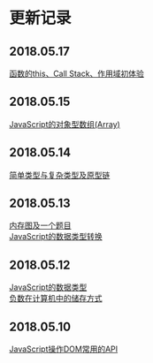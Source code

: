# 更新记录

## 2018.05.17
[函数的this、Call Stack、作用域初体验](https://github.com/YyzclYang/blog/blob/master/source/2018.05.17%20%E5%87%BD%E6%95%B0%E7%9A%84this%E3%80%81Call%20Stack%E3%80%81%E4%BD%9C%E7%94%A8%E5%9F%9F%E5%88%9D%E4%BD%93%E9%AA%8C.md)

## 2018.05.15
[JavaScript的对象型数组(Array)](https://github.com/YyzclYang/blog/blob/master/source/2018.05.15%20JavaScript%E7%9A%84%E5%AF%B9%E8%B1%A1%E5%9E%8B%E6%95%B0%E7%BB%84(Array).md)

## 2018.05.14
[简单类型与复杂类型及原型链](https://github.com/YyzclYang/blog/blob/master/source/2018.05.14%20%E7%AE%80%E5%8D%95%E7%B1%BB%E5%9E%8B%E4%B8%8E%E5%A4%8D%E6%9D%82%E7%B1%BB%E5%9E%8B%E5%8F%8A%E5%8E%9F%E5%9E%8B%E9%93%BE.md)

## 2018.05.13
[内存图及一个题目](https://github.com/YyzclYang/blog/blob/master/source/2018.05.13%20%E5%86%85%E5%AD%98%E5%9B%BE%E5%8F%8A%E4%B8%80%E4%B8%AA%E9%A2%98%E7%9B%AE.md)<br>
[JavaScript的数据类型转换](https://github.com/YyzclYang/blog/blob/master/source/2018.05.13%20JavaScript%E7%9A%84%E6%95%B0%E6%8D%AE%E7%B1%BB%E5%9E%8B%E8%BD%AC%E6%8D%A2.md)

## 2018.05.12
[JavaScript的数据类型](https://github.com/YyzclYang/blog/blob/master/source/2018.05.12%20JavaScript%E7%9A%84%E6%95%B0%E6%8D%AE%E7%B1%BB%E5%9E%8B.md)<br>
[负数在计算机中的储存方式](https://github.com/YyzclYang/blog/blob/master/source/2018.05.12%20%E8%B4%9F%E6%95%B0%E5%9C%A8%E8%AE%A1%E7%AE%97%E6%9C%BA%E4%B8%AD%E7%9A%84%E5%82%A8%E5%AD%98%E6%96%B9%E5%BC%8F.md)

## 2018.05.10 

[JavaScript操作DOM常用的API](https://github.com/YyzclYang/blog/blob/master/source/2018.05.10%20JavaScript%E6%93%8D%E4%BD%9CDOM%E5%B8%B8%E7%94%A8%E7%9A%84API.md)
